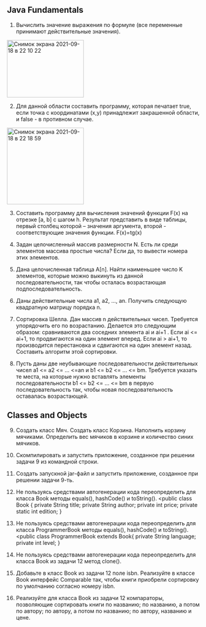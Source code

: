 ## Java Fundamentals

1.  Вычислить значение выражения по формуле (все переменные принимают действительные значения).
<img width="200" height="150" alt="Снимок экрана 2021-09-18 в 22 10 22" src="https://user-images.githubusercontent.com/74743036/133906069-00df4f9e-1ce0-492f-bca8-a546dd040c93.png">

2.  Для данной области составить программу, которая печатает true, если точка с координатами (x,y) принадлежит закрашенной области, и false  - в противном случае.
<img width="200" alt="Снимок экрана 2021-09-18 в 22 18 59" src="https://user-images.githubusercontent.com/74743036/133906200-f4984451-ee78-4b31-8596-a69a98e78d4f.png">

3.   Составить программу для вычисления значений функции F(x) на отрезке [а, b] с шагом h. Результат представить в виде таблицы, первый столбец которой – значения аргумента, второй - соответствующие значения функции.  F(x)=tg(x)

4.   Задан целочисленный массив размерности N. Есть ли среди элементов массива простые числа? Если да, то вывести номера этих элементов.

5.   Дана целочисленная таблица А[n]. Найти наименьшее число K элементов, которые можно выкинуть из данной последовательности, так чтобы осталась возрастающая подпоследовательность.

6.   Даны действительные числа a1, a2, ..., an. Получить следующую квадратную матрицу порядка
n.

7.  Сортировка Шелла. Дан массив n действительных чисел. Требуется упорядочить его по возрастанию. Делается это следующим образом: сравниваются два соседних элемента ai и ai+1 . Если ai <= ai+1, то продвигаются на один элемент вперед. Если ai > ai+1, то производится перестановка и сдвигаются на один элемент назад. Составить алгоритм этой сортировки.

8.  Пусть даны две неубывающие последовательности действительных чисел a1 <= a2 <= ... <=an и b1 <= b2 <= ... <= bm. Требуется указать те места, на которые нужно вставлять элементы последовательности b1 <= b2 <= ... <= bm в первую последовательность так, чтобы новая последовательность оставалась возрастающей.

##  Classes and Objects

9.  Создать класс Мяч. Создать класс Корзина. Наполнить корзину мячиками. Определить вес мячиков в корзине и количество синих мячиков.

10.  Скомпилировать и запустить приложение, созданное при решении задачи 9 из командной строки.

11.  Создать запускной jar-файл и запустить приложение, созданное при решении задачи 9-ть.

12.  Не пользуясь средствами автогенерации кода переопределить для класса Book методы equals(), hashCode() и toString().
<public class Book {
private String title;
private String author; private int price;
private static int edition;
}
>

13. Не пользуясь средствами автогенерации кода переопределить для класса ProgrammerBook методы equals(), hashCode() и toString().
<public class ProgrammerBook extends Book{ private String language;
private int level;
}


14. Не пользуясь средствами автогенерации кода переопределить для класса Book из задачи 12 метод clone().

15. Добавьте в класс Book из задачи 12 поле isbn. Реализуйте в классе Book интерфейс Comparable так, чтобы книги приобрели сортировку по умолчанию согласно номеру isbn.

16. Реализуйте для класса Book из задачи 12 компараторы, позволяющие сортировать книги по названию; по названию, а потом по автору; по автору, а потом по названию; по автору, названию и цене.
